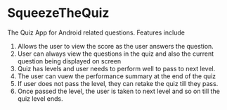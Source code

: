 # SqueezeTheQuiz

The Quiz App for Android related questions. Features include 

1. Allows the user to view the score as the user answers the question.
2. User can always view the questions in the quiz and also the current question being displayed on screen
3. Quiz has levels and user needs to perform well to pass to next level.
4. The user can vuew the performance summary at the end of the quiz
5. If user does not pass the level, they can retake the quiz till they pass.
6. Once passed the level, the user is taken to next level and so on till the quiz level ends.
